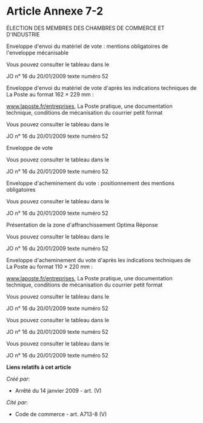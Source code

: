 # Article Annexe 7-2

ÉLECTION DES MEMBRES DES CHAMBRES DE COMMERCE ET D'INDUSTRIE

Enveloppe d'envoi du matériel de vote : mentions obligatoires de l'enveloppe mécanisable

Vous pouvez consulter le tableau dans le 

JO 						n° 16 du 20/01/2009 texte numéro 52

Enveloppe d'envoi du matériel de vote d'après les indications techniques de La Poste au format 162 × 229 mm :

www.laposte.fr/entreprises, La Poste pratique, une documentation technique, conditions de mécanisation du courrier petit
format

Vous pouvez consulter le tableau dans le 

JO 						n° 16 du 20/01/2009 texte numéro 52

Enveloppe de vote

Vous pouvez consulter le tableau dans le 

JO 						n° 16 du 20/01/2009 texte numéro 52

Enveloppe d'acheminement du vote : positionnement des mentions obligatoires

Vous pouvez consulter le tableau dans le 

JO 						n° 16 du 20/01/2009 texte numéro 52

Présentation de la zone d'affranchissement Optima Réponse

Vous pouvez consulter le tableau dans le 

JO 						n° 16 du 20/01/2009 texte numéro 52

Enveloppe d'acheminement du vote d'après les indications techniques de La Poste au format 110 × 220 mm :

www.laposte.fr/entreprises, La Poste pratique, une documentation technique, conditions de mécanisation du courrier petit
format

Vous pouvez consulter le tableau dans le 

JO 						n° 16 du 20/01/2009 texte numéro 52

Vous pouvez consulter le tableau dans le 

JO 						n° 16 du 20/01/2009 texte numéro 52

Vous pouvez consulter le tableau dans le 

JO 						n° 16 du 20/01/2009 texte numéro 52

**Liens relatifs à cet article**

_Créé par_:

  - Arrêté du 14 janvier 2009 - art. (V)

_Cité par_:

  - Code de commerce - art. A713-8 (V)
